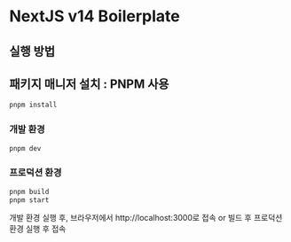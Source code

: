 # **NextJS v14 Boilerplate**

## **실행 방법**

## 패키지 매니저 설치 : PNPM 사용

```bash
pnpm install
```

### **개발 환경**

```bash
pnpm dev
```

### **프로덕션 환경**

```bash
pnpm build
pnpm start
```

개발 환경 실행 후, 브라우저에서 http://localhost:3000로 접속 or 빌드 후 프로덕션 환경 실행 후 접속
